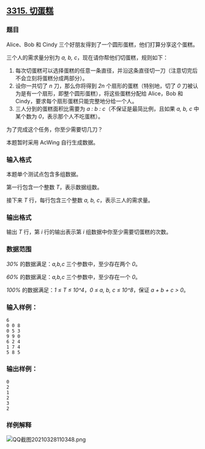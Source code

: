 ## [3315. 切蛋糕](https://www.acwing.com/problem/content/3318/)

### 题目

Alice、Bob 和 Cindy 三个好朋友得到了一个圆形蛋糕，他们打算分享这个蛋糕。

三个人的需求量分别为 *a, b, c*，现在请你帮他们切蛋糕，规则如下：

1. 每次切蛋糕可以选择蛋糕的任意一条直径，并沿这条直径切一刀（注意切完后不会立刻将蛋糕分成两部分）。
2. 设你一共切了 *n* 刀，那么你将得到 *2n* 个扇形的蛋糕（特别地，切了 *0* 刀被认为是有一个扇形，即整个圆形蛋糕），将这些蛋糕分配给 Alice，Bob 和 Cindy，要求每个扇形蛋糕只能完整地分给一个人。
3. 三人分到的蛋糕面积比需要为 *a : b : c*（不保证是最简比例，且如果 *a, b, c* 中某个数为 *0*，表示那个人不吃蛋糕）。

为了完成这个任务，你至少需要切几刀？

本题暂时采用 AcWing 自行生成数据。

### 输入格式

本题单个测试点包含多组数据。

第一行包含一个整数 *T*，表示数据组数。

接下来 *T* 行，每行包含三个整数 *a, b, c*，表示三人的需求量。

### 输出格式

输出 *T* 行，第 *i* 行的输出表示第 *i* 组数据中你至少需要切蛋糕的次数。

### 数据范围

*30%* 的数据满足：*a,b,c* 三个参数中，至少存在两个 *0*。

*60%* 的数据满足：*a,b,c* 三个参数中，至少存在一个 *0*。

*100%* 的数据满足：*1 ≤ T ≤ 10^4*，*0 ≤ a, b, c ≤ 10^8*，保证 *a + b + c > 0*。

### 输入样例：

```
6
0 0 8
0 5 3
9 9 0
6 2 4
1 7 4
5 8 5
```

### 输出样例：

```
0
2
1
2
3
2
```

### 样例解释

 ![QQ截图20210328110348.png](https://cdn.acwing.com/media/article/image/2021/03/28/19_3d5782418f-QQ截图20210328110348.png)
